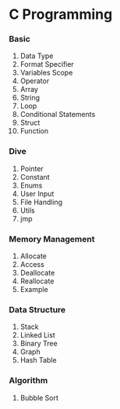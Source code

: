 # C Programming


### Basic 
1. Data Type
1. Format Specifier
1. Variables Scope
1. Operator
1. Array
1. String
1. Loop
1. Conditional Statements
1. Struct
1. Function


### Dive
1. Pointer
1. Constant
1. Enums
1. User Input
1. File Handling
1. Utils
1. jmp


### Memory Management
1. Allocate
2. Access
3. Deallocate
4. Reallocate
5. Example


### Data Structure
1. Stack
2. Linked List
3. Binary Tree
4. Graph
5. Hash Table


### Algorithm
1. Bubble Sort

